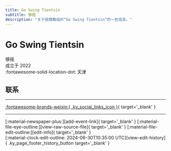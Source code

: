 ```yaml
---
title: Go Swing Tientsin
subtitle: 够摇
description: "关于摇摆舞组织“Go Swing Tientsin”的一些信息。"
---
```


# Go Swing Tientsin

够摇  
成立于 2022  
:fontawesome-solid-location-dot: 天津  


## 联系


---

 [:fontawesome-brands-weixin:{ .ky_social_links_icon }](# "够摇GoSwingTientsin"){ target='_blank' }

---

<div class="ky_page_footer" markdown>
<div class="ky_page_footer_trailing" markdown="span">
[:material-newspaper-plus:][add-event-link]{ target='_blank' }
[:material-file-eye-outline:][view-raw-source-file]{ target='_blank' }
[:material-file-edit-outline:][edit-info]{ target='_blank' }
</div>
<div class="ky_page_footer_leading" markdown="span">
[:material-clock-edit-outline: 2024-06-30T10:35:00 UTC][view-edit-history]{ .ky_page_footer_history_button target='_blank' }
</div>
</div>

[add-event-link]: https://github.com/swingdance/events/issues/new?assignees=&labels=add+event&projects=&template=02-add_entity.yml&title=%5Bzh_CN%5D%20Add%20Event%3A%20%3CName%3E&region=zh_CN&province=Tianjin&city=Tianjin&org_id=go-swing-tientsin "添加活动"
[view-raw-source-file]: https://github.com/swingdance/orgs/blob/main/zh_CN/go-swing-tientsin.json "查看原始源文件"
[edit-info]: https://github.com/swingdance/orgs/issues/new?assignees=&labels=update+org&projects=&template=03-update_entity.yml&title=%5Bzh_CN%5D%20Update%20Org%3A%20Go%20Swing%20Tientsin&region=zh_CN&id=go-swing-tientsin&name=Go%20Swing%20Tientsin "编辑信息"

[view-edit-history]: https://github.com/swingdance/orgs/commits/main/zh_CN/go-swing-tientsin.json "查看编辑历史"

